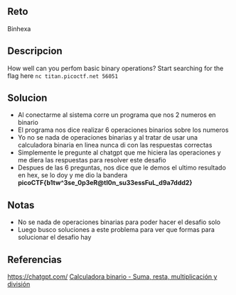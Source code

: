
## Reto
Binhexa

## Descripcion
How well can you perfom basic binary operations? Start searching for the flag here `nc titan.picoctf.net 56051`

## Solucion
- Al conectarme al sistema corre un programa que nos 2 numeros en binario
- El programa nos dice realizar 6 operaciones binarios sobre los numeros
- Yo no se nada de operaciones binarias y al tratar de usar una calculadora binaria en linea nunca di con las respuestas correctas
- Simplemente le pregunte al chatgpt que me hiciera las operaciones y me diera las respuestas para resolver este desafio
- Despues de las 6 preguntas, nos dice que le demos el ultimo resultado en hex, se lo doy y me dio la bandera **picoCTF{b1tw^3se_0p3eR@tI0n_su33essFuL_d9a7ddd2}**

## Notas
- No se nada de operaciones binarias para poder hacer el desafio solo
- Luego busco soluciones a este problema para ver que formas para solucionar el desafio hay

## Referencias
https://chatgpt.com/
[Calculadora binario - Suma, resta, multiplicación y división](https://miniwebtool.com/es/calculadora-binario/)